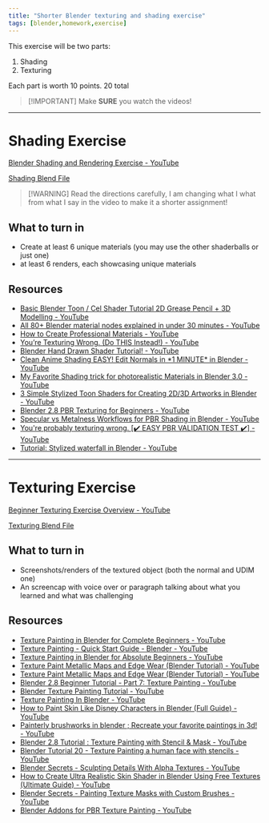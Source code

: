 ```yaml
---
title: "Shorter Blender texturing and shading exercise"
tags: [blender,homework,exercise]
---
```


This exercise will be two parts:
1. Shading
2. Texturing

Each part is worth 10 points. 20 total

>[!IMPORTANT] Make **SURE** you watch the videos!




---
# Shading Exercise

[Blender Shading and Rendering Exercise - YouTube](https://www.youtube.com/watch?v=ANWXuNR_W0w)

[Shading Blend File](https://github.com/benshurts/Knowledge-Garden/blob/hugo/content/notes/3D-Modeling/blender/assignments/rendering/rendering-shading-exercise.blend)

>[!WARNING] Read the directions carefully, I am changing what I what from what I say in the video to make it a shorter assignment!

## What to turn in
- Create at least 6 unique materials (you may use the other shaderballs or just one)
- at least 6 renders, each showcasing unique materials

## Resources

- [Basic Blender Toon / Cel Shader Tutorial 2D Grease Pencil + 3D Modelling - YouTube](https://www.youtube.com/watch?v=hBztmFHkNQo)
- [All 80+ Blender material nodes explained in under 30 minutes - YouTube](https://www.youtube.com/watch?v=cQ0qtcSymDI)
- [How to Create Professional Materials - YouTube](https://www.youtube.com/watch?v=-x-b2U-MSgc)
- [You’re Texturing Wrong. (Do THIS Instead!) - YouTube](https://www.youtube.com/watch?v=TspmCxSpJS4)
- [Blender Hand Drawn Shader Tutorial! - YouTube](https://www.youtube.com/watch?v=YDHGm1W0A-c)
- [Clean Anime Shading EASY! Edit Normals in \*1 MINUTE\* in Blender - YouTube](https://www.youtube.com/watch?v=oKfFi1MpO9c)
- [My Favorite Shading trick for photorealistic Materials in Blender 3.0 - YouTube](https://www.youtube.com/watch?v=GATq1rIeC6Y)
- [3 Simple Stylized Toon Shaders for Creating 2D/3D Artworks in Blender - YouTube](https://www.youtube.com/watch?v=vRALvQSS1vw)
- [Blender 2.8 PBR Texturing for Beginners - YouTube](https://www.youtube.com/watch?v=XI-pZshRp8g)
- [Specular vs Metalness Workflows for PBR Shading in Blender - YouTube](https://www.youtube.com/watch?v=mrNMpqdNchY)
- [You're probably texturing wrong. [✔️ EASY PBR VALIDATION TEST ✔️] - YouTube](https://www.youtube.com/watch?v=gh2wROK7ceE)
- [Tutorial: Stylized waterfall in Blender - YouTube](https://www.youtube.com/watch?v=Im3SA3MSzcw&list=PLdysSH9oUqEp9rn8LgSkmJB4ROA1iMQPX)

---

# Texturing Exercise


[Beginner Texturing Exercise Overview - YouTube](https://www.youtube.com/watch?v=TSReALolm2k)

[Texturing Blend File](https://github.com/benshurts/Knowledge-Garden/blob/hugo/content/notes/3D-Modeling/blender/assignments/Texturing/Texturing-Exercise.blend)

## What to turn in
- Screenshots/renders of the textured object (both the normal and UDIM one)
- An screencap with voice over or paragraph talking about what you learned and what was challenging



## Resources

- [Texture Painting in Blender for Complete Beginners - YouTube](https://www.youtube.com/watch?v=9OVvnOh2ZGk)
- [Texture Painting - Quick Start Guide - Blender - YouTube](https://www.youtube.com/watch?v=WjS_zNQNVlw)
- [Texture Painting in Blender for Absolute Beginners - YouTube](https://www.youtube.com/watch?v=AnRQhH3fEDY)
- [Texture Paint Metallic Maps and Edge Wear (Blender Tutorial) - YouTube](https://www.youtube.com/watch?v=bR4HtqxA9tk)
- [Texture Paint Metallic Maps and Edge Wear (Blender Tutorial) - YouTube](https://www.youtube.com/watch?v=bR4HtqxA9tk)
- [Blender 2.8 Beginner Tutorial - Part 7: Texture Painting - YouTube](https://www.youtube.com/watch?v=lmbAs9jE1vI)
- [Blender Texture Painting Tutorial - YouTube](https://www.youtube.com/watch?v=2zxzUi_ctDI)
- [Texture Painting In Blender - YouTube](https://www.youtube.com/watch?v=HUdxpSXei2Y&t=226s)
- [How to Paint Skin Like Disney Characters in Blender (Full Guide) - YouTube](https://www.youtube.com/watch?v=xIk3gF53cig)
- [Painterly brushworks in blender ; Recreate your favorite paintings in 3d! - YouTube](https://www.youtube.com/watch?v=10kJdVW8qOs)
- [Blender 2.8 Tutorial : Texture Painting with Stencil & Mask - YouTube](https://www.youtube.com/watch?v=ktFY3pcU1lo&t=81s)
- [Blender Tutorial 20 - Texture Painting a human face with stencils - YouTube](https://www.youtube.com/watch?v=QLI1uY2id20)
- [Blender Secrets - Sculpting Details With Alpha Textures - YouTube](https://www.youtube.com/watch?v=6xcUQNwDRps)
- [How to Create Ultra Realistic Skin Shader in Blender Using Free Textures (Ultimate Guide) - YouTube](https://www.youtube.com/watch?v=mWM1DxXFjvs)
- [Blender Secrets - Painting Texture Masks with Custom Brushes - YouTube](https://www.youtube.com/shorts/JrrSBVWFMmk)
- [Blender Addons for PBR Texture Painting - YouTube](https://www.youtube.com/watch?v=bLVDLYP6kQA)

